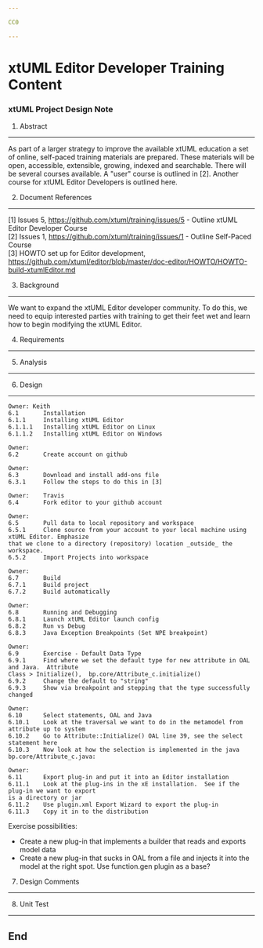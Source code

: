 ```yaml
---

CC0

---
```


# xtUML Editor Developer Training Content
### xtUML Project Design Note


1. Abstract
-----------
As part of a larger strategy to improve the available xtUML education a
set of online, self-paced training materials are prepared.  These materials
will be open, accessible, extensible, growing, indexed and searchable.
There will be several courses available.  A "user" course is outlined in [2]. Another
course for xtUML Editor Developers is outlined here.

2. Document References
----------------------
[1] Issues 5, https://github.com/xtuml/training/issues/5 -
    Outline xtUML Editor Developer Course  
[2] Issues 1, https://github.com/xtuml/training/issues/1 -
    Outline Self-Paced Course  
[3] HOWTO set up for Editor development, https://github.com/xtuml/editor/blob/master/doc-editor/HOWTO/HOWTO-build-xtumlEditor.md  

3. Background
-------------
We want to expand the xtUML Editor developer community.  To do this, we need to equip
interested parties with training to get their feet wet and learn how to begin modifying 
the xtUML Editor.

4. Requirements
---------------

5. Analysis
-----------

6. Design
---------
```
Owner: Keith
6.1       Installation  
6.1.1     Installing xtUML Editor  
6.1.1.1   Installing xtUML Editor on Linux  
6.1.1.2   Installing xtUML Editor on Windows  
```
```
Owner: 
6.2       Create account on github
```
```
Owner: 
6.3       Download and install add-ons file
6.3.1     Follow the steps to do this in [3]  
```
```
Owner:    Travis  
6.4       Fork editor to your github account  
```
```
Owner: 
6.5       Pull data to local repository and workspace  
6.5.1     Clone source from your account to your local machine using xtUML Editor. Emphasize
that we clone to a directory (repository) location _outside_ the workspace.  
6.5.2     Import Projects into workspace  
```
```
Owner: 
6.7       Build   
6.7.1     Build project  
6.7.2     Build automatically  
```
```
Owner: 
6.8       Running and Debugging    
6.8.1     Launch xtUML Editor launch config  
6.8.2     Run vs Debug  
6.8.3     Java Exception Breakpoints (Set NPE breakpoint)  
```
```
Owner: 
6.9       Exercise - Default Data Type  
6.9.1     Find where we set the default type for new attribute in OAL and Java.  Attribute
Class > Initialize(),  bp.core/Attribute_c.initialize()  
6.9.2     Change the default to "string"   
6.9.3     Show via breakpoint and stepping that the type successfully changed  
```
```
Owner: 
6.10      Select statements, OAL and Java   
6.10.1    Look at the traversal we want to do in the metamodel from attribute up to system  
6.10.2    Go to Attribute::Initialize() OAL line 39, see the select statement here    
6.10.3    Now look at how the selection is implemented in the java bp.core/Attribute_c.java:  
```
```
Owner: 
6.11      Export plug-in and put it into an Editor installation  
6.11.1    Look at the plug-ins in the xE installation.  See if the plug-in we want to export
is a directory or jar  
6.11.2    Use plugin.xml Export Wizard to export the plug-in  
6.11.3    Copy it in to the distribution  
```

Exercise possibilities:
- Create a new plug-in that implements a builder that reads and exports model data
- Create a new plug-in that sucks in OAL from a file and injects it into the model at 
the right spot.  Use function.gen plugin as a base?


7. Design Comments
------------------

8. Unit Test
------------

End
---
